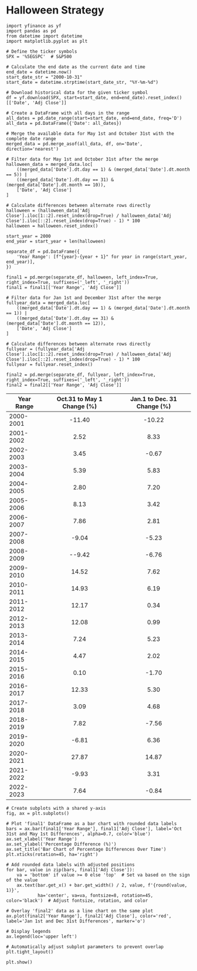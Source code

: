 # Halloween Strategy

```
import yfinance as yf
import pandas as pd
from datetime import datetime
import matplotlib.pyplot as plt

# Define the ticker symbols
SPX = '%5EGSPC'  # S&P500

# Calculate the end date as the current date and time
end_date = datetime.now()
start_date_str = "2000-10-31"
start_date = datetime.strptime(start_date_str, "%Y-%m-%d")

# Download historical data for the given ticker symbol
df = yf.download(SPX, start=start_date, end=end_date).reset_index()[['Date', 'Adj Close']]

# Create a DataFrame with all days in the range
all_dates = pd.date_range(start=start_date, end=end_date, freq='D')
all_data = pd.DataFrame({'Date': all_dates})

# Merge the available data for May 1st and October 31st with the complete date range
merged_data = pd.merge_asof(all_data, df, on='Date', direction='nearest')

# Filter data for May 1st and October 31st after the merge
halloween_data = merged_data.loc[
    ((merged_data['Date'].dt.day == 1) & (merged_data['Date'].dt.month == 5)) | 
    ((merged_data['Date'].dt.day == 31) & (merged_data['Date'].dt.month == 10)), 
    ['Date', 'Adj Close']
]

# Calculate differences between alternate rows directly
halloween = (halloween_data['Adj Close'].iloc[1::2].reset_index(drop=True) / halloween_data['Adj Close'].iloc[::2].reset_index(drop=True) - 1) * 100
halloween = halloween.reset_index()

start_year = 2000
end_year = start_year + len(halloween)

separate_df = pd.DataFrame({
    'Year Range': [f"{year}-{year + 1}" for year in range(start_year, end_year)],
})

final1 = pd.merge(separate_df, halloween, left_index=True, right_index=True, suffixes=('_left', '_right'))
final1 = final1[['Year Range', 'Adj Close']]

# Filter data for Jan 1st and December 31st after the merge
fullyear_data = merged_data.loc[
    ((merged_data['Date'].dt.day == 1) & (merged_data['Date'].dt.month == 1)) | 
    ((merged_data['Date'].dt.day == 31) & (merged_data['Date'].dt.month == 12)), 
    ['Date', 'Adj Close']
]

# Calculate differences between alternate rows directly
fullyear = (fullyear_data['Adj Close'].iloc[1::2].reset_index(drop=True) / halloween_data['Adj Close'].iloc[::2].reset_index(drop=True) - 1) * 100
fullyear = fullyear.reset_index()

final2 = pd.merge(separate_df, fullyear, left_index=True, right_index=True, suffixes=('_left', '_right'))
final2 = final2[['Year Range', 'Adj Close']]
```
| Year Range    | Oct.31 to May 1 Change (%) |Jan.1 to Dec. 31 Change (%) |
| ------------- |:--------------------------:|:--------------------------:|
| 2000-2001     | -11.40                     | -10.22                     |
| 2001-2002     | 2.52                       | 8.33                       |
| 2002-2003     | 3.45                       | -0.67                      |
| 2003-2004     | 5.39                       |  5.83                      |
| 2004-2005     | 2.80                       |  7.20                      |
| 2005-2006     | 8.13                       |  3.42                      |
| 2006-2007     | 7.86                       |  2.81                      |
| 2007-2008     | -9.04                      |  -5.23                     |
| 2008-2009     | --9.42                     |  -6.76                    |
| 2009-2010     | 14.52                      |   7.62                     |
| 2010-2011     | 14.93                      |   6.19                     |
| 2011-2012     | 12.17                      |              0.34          |
| 2012-2013     | 12.08                      |       0.99                 |
| 2013-2014     | 7.24                       |          5.23              |
| 2014-2015     | 4.47                       |           2.02             |
| 2015-2016     | 0.10                       |              -1.70         |
| 2016-2017     | 12.33                      |               5.30         |
| 2017-2018     | 3.09                       |               4.68         |
| 2018-2019     | 7.82                       |           -7.56            |
| 2019-2020     | -6.81                      |          6.36              |
| 2020-2021     | 27.87                      |         14.87              |
| 2021-2022     | -9.93                      |           3.31             |
| 2022-2023     | 7.64                       |           -0.84            |


```
# Create subplots with a shared y-axis
fig, ax = plt.subplots()

# Plot 'final1' DataFrame as a bar chart with rounded data labels
bars = ax.bar(final1['Year Range'], final1['Adj Close'], label='Oct 31st and May 1st Differences', alpha=0.7, color='blue')
ax.set_xlabel('Year Range')
ax.set_ylabel('Percentage Difference (%)')
ax.set_title('Bar Chart of Percentage Differences Over Time')
plt.xticks(rotation=45, ha='right')

# Add rounded data labels with adjusted positions
for bar, value in zip(bars, final1['Adj Close']):
    va = 'bottom' if value >= 0 else 'top'  # Set va based on the sign of the value
    ax.text(bar.get_x() + bar.get_width() / 2, value, f'{round(value, 1)}', 
            ha='center', va=va, fontsize=8, rotation=45, color='black')  # Adjust fontsize, rotation, and color

# Overlay 'final2' data as a line chart on the same plot
ax.plot(final2['Year Range'], final2['Adj Close'], color='red', label='Jan 1st and Dec 31st Differences', marker='o')

# Display legends
ax.legend(loc='upper left')

# Automatically adjust subplot parameters to prevent overlap
plt.tight_layout()

plt.show()
```
